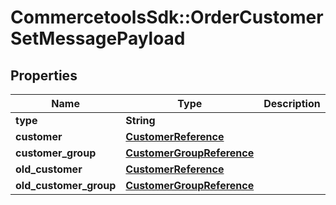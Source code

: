 # CommercetoolsSdk::OrderCustomerSetMessagePayload

## Properties
Name | Type | Description | Notes
------------ | ------------- | ------------- | -------------
**type** | **String** |  | [optional] 
**customer** | [**CustomerReference**](CustomerReference.md) |  | [optional] 
**customer_group** | [**CustomerGroupReference**](CustomerGroupReference.md) |  | [optional] 
**old_customer** | [**CustomerReference**](CustomerReference.md) |  | [optional] 
**old_customer_group** | [**CustomerGroupReference**](CustomerGroupReference.md) |  | [optional] 

